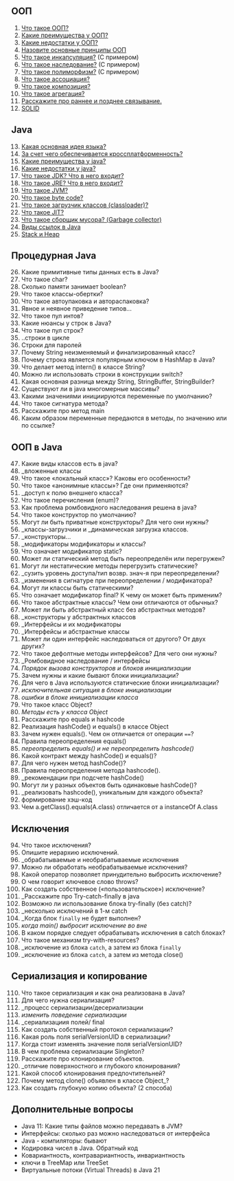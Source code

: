 
## ООП
1. [Что такое ООП?](/_ITM_old_version_FOR_DELETE/itm01_Core-1/solutions01_oop/itm1001_What_is_OOP.md)
2. [Какие преимущества у ООП?](/_ITM_old_version_FOR_DELETE/itm01_Core-1/solutions01_oop/itm1002_advantages_OOP.md)
3. [Какие недостатки у ООП?](/_ITM_old_version_FOR_DELETE/itm01_Core-1/solutions01_oop/itm1003_disadvantages_OOP.md)
4. [Назовите основные принципы ООП](/_ITM_old_version_FOR_DELETE/itm01_Core-1/solutions01_oop/itm1004_principles_OOP.md)
5. [Что такое инкапсуляция?](/_ITM_old_version_FOR_DELETE/itm01_Core-1/solutions01_oop/itm1005_encapsulation.md) (С примером)
6. [Что такое наследование?](/_ITM_old_version_FOR_DELETE/itm01_Core-1/solutions01_oop/itm1006_inheritance.md) (С примером)
7. [Что такое полиморфизм?](/_ITM_old_version_FOR_DELETE/itm01_Core-1/solutions01_oop/itm1007_polymorphism.md) (С примером)
8. [Что такое ассоциация?](/_ITM_old_version_FOR_DELETE/itm01_Core-1/solutions01_oop/itm1008_association.md)
9. [Что такое композиция?](/_ITM_old_version_FOR_DELETE/itm01_Core-1/solutions01_oop/itm1009_composition.md)
10. [Что такое агрегация?](/_ITM_old_version_FOR_DELETE/itm01_Core-1/solutions01_oop/itm1010_aggregation.md)
11. [Расскажите про раннее и позднее связывание.](/_ITM_old_version_FOR_DELETE/itm01_Core-1/solutions01_oop/itm1011_early_and_late_bonding.md)
12. [SOLID](/_ITM_old_version_FOR_DELETE/itm01_Core-1/solutions01_oop/itm1012_SOLID.md)

## Java
13. [Какая основная идея языка?](/_ITM_old_version_FOR_DELETE/itm01_Core-1/solutions02_java/itm1013_idea_of_java.md)
14. [За счет чего обеспечивается кроссплатформенность?](/_ITM_old_version_FOR_DELETE/itm01_Core-1/solutions02_java/itm1014_cross-platform_of_java.md)
15. [Какие преимущества у java?](/_ITM_old_version_FOR_DELETE/itm01_Core-1/solutions02_java/itm1014_cross-platform_of_java.md)
16. [Какие недостатки у java?](/_ITM_old_version_FOR_DELETE/itm01_Core-1/solutions02_java/itm1015_advantages_of_java.md)
17. [Что такое JDK? Что в него входит?](/_ITM_old_version_FOR_DELETE/itm01_Core-1/solutions02_java/itm1017_JDK.md)
18. [Что такое JRE? Что в него входит?](/_ITM_old_version_FOR_DELETE/itm01_Core-1/solutions02_java/itm1018_JRE.md)
19. [Что такое JVM?](/_ITM_old_version_FOR_DELETE/itm01_Core-1/solutions02_java/itm1019_JVM.md)
20. [Что такое byte code?](/_ITM_old_version_FOR_DELETE/itm01_Core-1/solutions02_java/itm1020_byte_code.md)
21. [Что такое загрузчик классов (classloader)?](/_ITM_old_version_FOR_DELETE/itm01_Core-1/solutions02_java/itm1021_classloader.md)
22. [Что такое JIT?](/_ITM_old_version_FOR_DELETE/itm01_Core-1/solutions02_java/itm1022_JIT.md)
23. [Что такое сборщик мусора? (Garbage collector)](/_ITM_old_version_FOR_DELETE/itm01_Core-1/solutions02_java/itm1023_GC.md)
24. [Виды ссылок в Java](/_ITM_old_version_FOR_DELETE/itm01_Core-1/solutions02_java/itm1024_Types_of_links.md)
25. [Stack и Heap](/_ITM_old_version_FOR_DELETE/itm01_Core-1/solutions02_java/itm1025_Stack_Heap.md)

## Процедурная Java
26. Какие примитивные типы данных есть в Java?
27. Что такое char?
28. Сколько памяти занимает boolean?
29. Что такое классы-обертки?
30. Что такое автоупаковка и автораспаковка?
31. Явное и неявное приведение типов...
32. Что такое пул интов?
33. Какие нюансы у строк в Java?
34. Что такое пул строк?
35. ..строки в цикле
36. Строки для паролей
37. Почему String неизменяемый и финализированный класс?
38. Почему строка является популярным ключом в HashMap в Java?
39. Что делает метод intern() в классе String?
40. Можно ли использовать строки в конструкции switch?
41. Какая основная разница между String, StringBuffer, StringBuilder?
42. Существуют ли в java многомерные массивы?
43. Какими значениями инициируются переменные по умолчанию?
44. Что такое сигнатура метода?
45. Расскажите про метод main
46. Каким образом переменные передаются в методы, по значению или по ссылке?

## ООП в Java
47. Какие виды классов есть в java?
48. _вложенные классы
49. Что такое «локальный класс»? Каковы его особенности?
50. Что такое «анонимные классы»? Где они применяются?
51. _доступ к полю внешнего класса?
52. Что такое перечисления (enum)?
53. Как проблема ромбовидного наследования решена в java?
54. Что такое конструктор по умолчанию?
55. Могут ли быть приватные конструкторы? Для чего они нужны?
56. _классы-загрузчики и _динамическая загрузка классов.
57. _конструкторы...
58. _модификаторы модификаторы и классы?
59. Что означает модификатор static?
60. Может ли статический метод быть переопределён или перегружен?
61. Могут ли нестатические методы перегрузить статические?
62. _сузить уровень доступа/тип возвр. знач-я при переопределении?
63. _изменения в сигнатуре при переопределении / модификатора?
64. Могут ли классы быть статическими?
65. Что означает модификатор final? К чему он может быть применим?
66. Что такое абстрактные классы? Чем они отличаются от обычных?
67. Может ли быть абстрактный класс без абстрактных методов?
68. _конструкторы у абстрактных классов
69. _Интерфейсы и их модификаторы
70. _Интерфейсы и абстрактные классы
71. Может ли один интерфейс наследоваться от другого? От двух других?
72. Что такое дефолтные методы интерфейсов? Для чего они нужны?
73. _Ромбовидное наследование / интерфейсы
74. _Порядок вызова конструкторов и блоков инициализации_
75. Зачем нужны и какие бывают блоки инициализации?
76. Для чего в Java используются статические блоки инициализации?
77. _исключительная ситуация в блоке инициализации_
78. _ошибки в блоке инициализации класса_
79. Что такое класс Object?
80. _Методы есть у класса Object_
81. Расскажите про equals и hashcode
82. Реализация hashCode() и equals() в классе Object
83. Зачем нужен equals(). Чем он отличается от операции `==`?
84. Правила переопределения equals()
85. _переопределить equals() и не переопределить hashcode()_
86. Какой контракт между hashCode() и equals()?
87. Для чего нужен метод hashCode()?
88. Правила переопределения метода hashcode().
89. _рекомендации при подсчете hashCode()
90. Могут ли у разных объектов быть одинаковые hashCode()?
91. _реализовать hashcode(), уникальным для каждого объекта?
92. формирование хэш-код
93. Чем a.getClass().equals(A.class) отличается от a instanceOf A.class

## Исключения
94. Что такое исключения?
95. Опишите иерархию исключений.
96. _обрабатываемые и необрабатываемые исключения
97. Можно ли обработать необрабатываемые исключения?
98. Какой оператор позволяет принудительно выбросить исключение?
99. О чем говорит ключевое слово throws?
100. Как создать собственное («пользовательское») исключение?
101. _Расскажите про Try-catch-finally в java
102. Возможно ли использование блока try-finally (без catch)?
103. _несколько исключений в 1-м catch
104. _Когда блок `finally` не будет выполнен?
105. _когда main() выбросит исключение во вне_
106. В каком порядке следует обрабатывать исключения в catch блоках?
107. Что такое механизм try-with-resources?
108. _исключение из блока `catch`, а затем из блока `finally`
109. _исключение из блока `catch`, а затем из метода close()

## Сериализация и копирование
110. Что такое сериализация и как она реализована в Java?
111. Для чего нужна сериализация?
112. _процесс сериализации/десериализации
113. _изменить поведение сериализации_
114. _сериализациия полей/ final
115. Как создать собственный протокол сериализации?
116. Какая роль поля serialVersionUID в сериализации?
117. Когда стоит изменять значение поля serialVersionUID?
118. В чем проблема сериализации Singleton?
119. Расскажите про клонирование объектов.
120. _отличие поверхностного и глубокого клонирования?
121. Какой способ клонирования предпочтительней?
122. Почему метод clone() объявлен в классе Object_?
123. Как создать глубокую копию объекта? (2 способа)

## Дополнительные вопросы
- Java 11: Какие типы файлов можно передавать в JVM?
- Интерфейсы: сколько раз можно наследоваться от интерфейса
- Java - компиляторы: бывают
- Кодировка чисел в Java. Обратный код
- Ковариантность, контравариантность, инвариантность
- ключи в TreeMap или TreeSet
- Виртуальные потоки (Virtual Threads) в Java 21

